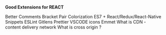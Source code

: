 **Good Extensions for REACT**


Better Comments
Bracket Pair Colorization
ES7 + React/Redux/React-Native Snippets
ESLint
Gitlens
Prettier
VSCODE icons
Emmet
What is CDN -content delivery network
What is cross origin ?